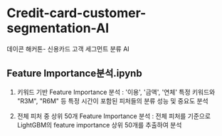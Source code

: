 # Credit-card-customer-segmentation-AI
데이콘 해커톤- 신용카드 고객 세그먼트 분류 AI


## Feature Importance분석.ipynb

1. 키워드 기반 Feature Importance 분석
: '이용', '금액', '연체' 특정 키워드와 "R3M", "R6M" 등 특정 시간이 포함된 피처들의 분류 성능 및 중요도 분석

2. 전체 피처 중 상위 50개 Feature Importance 분석
: 전체 피처를 기준으로 LightGBM의 feature importance 상위 50개를 추출하여 분석

